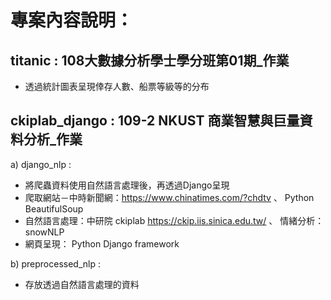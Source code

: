 # 專案內容說明：

## titanic : 108大數據分析學士學分班第01期_作業

 * 透過統計圖表呈現倖存人數、船票等級等的分布

## ckiplab_django : 109-2 NKUST 商業智慧與巨量資料分析_作業

a) django_nlp :

* 將爬蟲資料使用自然語言處理後，再透過Django呈現
* 爬取網站－中時新聞網：https://www.chinatimes.com/?chdtv 、 Python BeautifulSoup
* 自然語言處理：中研院 ckiplab https://ckip.iis.sinica.edu.tw/  、  情緒分析： snowNLP
* 網頁呈現： Python Django framework

b) preprocessed_nlp :

* 存放透過自然語言處理的資料